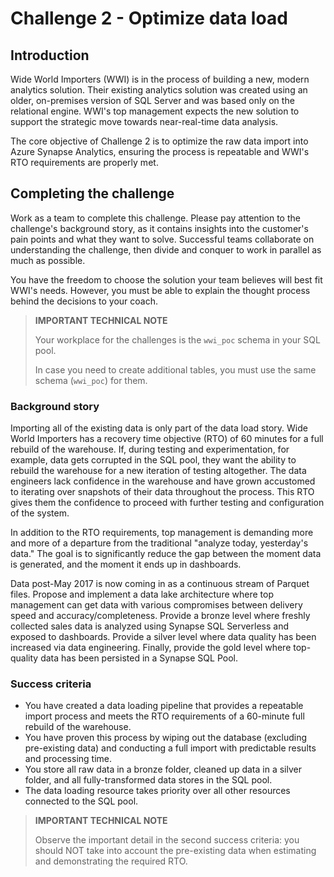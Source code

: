 # Challenge 2 - Optimize data load

## Introduction

Wide World Importers (WWI) is in the process of building a new, modern analytics solution. Their existing analytics solution was created using an older, on-premises version of SQL Server and was based only on the relational engine. WWI's top management expects the new solution to support the strategic move towards near-real-time data analysis.

The core objective of Challenge 2 is to optimize the raw data import into Azure Synapse Analytics, ensuring the process is repeatable and WWI's RTO requirements are properly met.

## Completing the challenge

Work as a team to complete this challenge. Please pay attention to the challenge's background story, as it contains insights into the customer's pain points and what they want to solve. Successful teams collaborate on understanding the challenge, then divide and conquer to work in parallel as much as possible.

You have the freedom to choose the solution your team believes will best fit WWI's needs. However, you must be able to explain the thought process behind the decisions to your coach.

> **IMPORTANT TECHNICAL NOTE**
>
> Your workplace for the challenges is the `wwi_poc` schema in your SQL pool.
>
> In case you need to create additional tables, you must use the same schema (`wwi_poc`) for them.

### Background story

Importing all of the existing data is only part of the data load story. Wide World Importers has a recovery time objective (RTO) of 60 minutes for a full rebuild of the warehouse. If, during testing and experimentation, for example, data gets corrupted in the SQL pool, they want the ability to rebuild the warehouse for a new iteration of testing altogether. The data engineers lack confidence in the warehouse and have grown accustomed to iterating over snapshots of their data throughout the process. This RTO gives them the confidence to proceed with further testing and configuration of the system.

In addition to the RTO requirements, top management is demanding more and more of a departure from the traditional "analyze today, yesterday's data." The goal is to significantly reduce the gap between the moment data is generated, and the moment it ends up in dashboards.

Data post-May 2017 is now coming in as a continuous stream of Parquet files. Propose and implement a data lake architecture where top management can get data with various compromises between delivery speed and accuracy/completeness. Provide a bronze level where freshly collected sales data is analyzed using Synapse SQL Serverless and exposed to dashboards. Provide a silver level where data quality has been increased via data engineering. Finally, provide the gold level where top-quality data has been persisted in a Synapse SQL Pool.

### Success criteria

- You have created a data loading pipeline that provides a repeatable import process and meets the RTO requirements of a 60-minute full rebuild of the warehouse.
- You have proven this process by wiping out the database (excluding pre-existing data) and conducting a full import with predictable results and processing time.
- You store all raw data in a bronze folder, cleaned up data in a silver folder, and all fully-transformed data stores in the SQL pool.
- The data loading resource takes priority over all other resources connected to the SQL pool.

> **IMPORTANT TECHNICAL NOTE**
>
> Observe the important detail in the second success criteria: you should NOT take into account the pre-existing data when estimating and demonstrating the required RTO.
